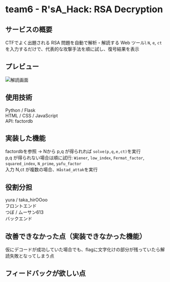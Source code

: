 # team6 - R'sA_Hack: RSA Decryption

## サービスの概要
CTFでよく出題される RSA 問題を自動で解析・解読する Web ツール\ 
`N`, `e`, `ct` を入力するだけで、代表的な攻撃手法を順に試し、復号結果を表示

## プレビュー
![解読画面](./images/logo.png)
## 使用技術
Python / Flask\
HTML / CSS / JavaScript\
API: factordb

## 実装した機能
factordbを参照 → Nから p,q が得られれば `solve(p,q,e,ct)`を実行\
p,q が得られない場合は順に試行: `Wiener`, `low_index`, `Fermat_factor`, `squared_index`, `N_prime`, `yafu_factor`\
入力 N,ct が複数の場合、`Håstad_attak`を実行

## 役割分担
yura / taka_hirOOoo\
フロントエンド\
つぼ / ムーサン613\
バックエンド

## 改善できなかった点（実装できなかった機能）
仮にデコードが成功していた場合でも、flagに文字化けの部分が残っていたら解読失敗となってしまう点

## フィードバックが欲しい点

